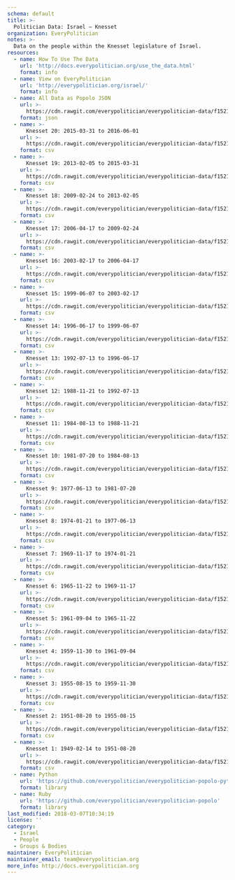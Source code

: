 ```yaml
---
schema: default
title: >-
  Politician Data: Israel — Knesset
organization: EveryPolitician
notes: >-
  Data on the people within the Knesset legislature of Israel.
resources:
  - name: How To Use The Data
    url: 'http://docs.everypolitician.org/use_the_data.html'
    format: info
  - name: View on EveryPolitician
    url: 'http://everypolitician.org/israel/'
    format: info
  - name: All Data as Popolo JSON
    url: >-
      https://cdn.rawgit.com/everypolitician/everypolitician-data/f1521d24009507e81b04948930a759838418b468/data/Israel/Knesset/ep-popolo-v1.0.json
    format: json
  - name: >-
      Knesset 20: 2015-03-31 to 2016-06-01
    url: >-
      https://cdn.rawgit.com/everypolitician/everypolitician-data/f1521d24009507e81b04948930a759838418b468/data/Israel/Knesset/term-20.csv
    format: csv
  - name: >-
      Knesset 19: 2013-02-05 to 2015-03-31
    url: >-
      https://cdn.rawgit.com/everypolitician/everypolitician-data/f1521d24009507e81b04948930a759838418b468/data/Israel/Knesset/term-19.csv
    format: csv
  - name: >-
      Knesset 18: 2009-02-24 to 2013-02-05
    url: >-
      https://cdn.rawgit.com/everypolitician/everypolitician-data/f1521d24009507e81b04948930a759838418b468/data/Israel/Knesset/term-18.csv
    format: csv
  - name: >-
      Knesset 17: 2006-04-17 to 2009-02-24
    url: >-
      https://cdn.rawgit.com/everypolitician/everypolitician-data/f1521d24009507e81b04948930a759838418b468/data/Israel/Knesset/term-17.csv
    format: csv
  - name: >-
      Knesset 16: 2003-02-17 to 2006-04-17
    url: >-
      https://cdn.rawgit.com/everypolitician/everypolitician-data/f1521d24009507e81b04948930a759838418b468/data/Israel/Knesset/term-16.csv
    format: csv
  - name: >-
      Knesset 15: 1999-06-07 to 2003-02-17
    url: >-
      https://cdn.rawgit.com/everypolitician/everypolitician-data/f1521d24009507e81b04948930a759838418b468/data/Israel/Knesset/term-15.csv
    format: csv
  - name: >-
      Knesset 14: 1996-06-17 to 1999-06-07
    url: >-
      https://cdn.rawgit.com/everypolitician/everypolitician-data/f1521d24009507e81b04948930a759838418b468/data/Israel/Knesset/term-14.csv
    format: csv
  - name: >-
      Knesset 13: 1992-07-13 to 1996-06-17
    url: >-
      https://cdn.rawgit.com/everypolitician/everypolitician-data/f1521d24009507e81b04948930a759838418b468/data/Israel/Knesset/term-13.csv
    format: csv
  - name: >-
      Knesset 12: 1988-11-21 to 1992-07-13
    url: >-
      https://cdn.rawgit.com/everypolitician/everypolitician-data/f1521d24009507e81b04948930a759838418b468/data/Israel/Knesset/term-12.csv
    format: csv
  - name: >-
      Knesset 11: 1984-08-13 to 1988-11-21
    url: >-
      https://cdn.rawgit.com/everypolitician/everypolitician-data/f1521d24009507e81b04948930a759838418b468/data/Israel/Knesset/term-11.csv
    format: csv
  - name: >-
      Knesset 10: 1981-07-20 to 1984-08-13
    url: >-
      https://cdn.rawgit.com/everypolitician/everypolitician-data/f1521d24009507e81b04948930a759838418b468/data/Israel/Knesset/term-10.csv
    format: csv
  - name: >-
      Knesset 9: 1977-06-13 to 1981-07-20
    url: >-
      https://cdn.rawgit.com/everypolitician/everypolitician-data/f1521d24009507e81b04948930a759838418b468/data/Israel/Knesset/term-9.csv
    format: csv
  - name: >-
      Knesset 8: 1974-01-21 to 1977-06-13
    url: >-
      https://cdn.rawgit.com/everypolitician/everypolitician-data/f1521d24009507e81b04948930a759838418b468/data/Israel/Knesset/term-8.csv
    format: csv
  - name: >-
      Knesset 7: 1969-11-17 to 1974-01-21
    url: >-
      https://cdn.rawgit.com/everypolitician/everypolitician-data/f1521d24009507e81b04948930a759838418b468/data/Israel/Knesset/term-7.csv
    format: csv
  - name: >-
      Knesset 6: 1965-11-22 to 1969-11-17
    url: >-
      https://cdn.rawgit.com/everypolitician/everypolitician-data/f1521d24009507e81b04948930a759838418b468/data/Israel/Knesset/term-6.csv
    format: csv
  - name: >-
      Knesset 5: 1961-09-04 to 1965-11-22
    url: >-
      https://cdn.rawgit.com/everypolitician/everypolitician-data/f1521d24009507e81b04948930a759838418b468/data/Israel/Knesset/term-5.csv
    format: csv
  - name: >-
      Knesset 4: 1959-11-30 to 1961-09-04
    url: >-
      https://cdn.rawgit.com/everypolitician/everypolitician-data/f1521d24009507e81b04948930a759838418b468/data/Israel/Knesset/term-4.csv
    format: csv
  - name: >-
      Knesset 3: 1955-08-15 to 1959-11-30
    url: >-
      https://cdn.rawgit.com/everypolitician/everypolitician-data/f1521d24009507e81b04948930a759838418b468/data/Israel/Knesset/term-3.csv
    format: csv
  - name: >-
      Knesset 2: 1951-08-20 to 1955-08-15
    url: >-
      https://cdn.rawgit.com/everypolitician/everypolitician-data/f1521d24009507e81b04948930a759838418b468/data/Israel/Knesset/term-2.csv
    format: csv
  - name: >-
      Knesset 1: 1949-02-14 to 1951-08-20
    url: >-
      https://cdn.rawgit.com/everypolitician/everypolitician-data/f1521d24009507e81b04948930a759838418b468/data/Israel/Knesset/term-1.csv
    format: csv
  - name: Python
    url: 'https://github.com/everypolitician/everypolitician-popolo-python'
    format: library
  - name: Ruby
    url: 'https://github.com/everypolitician/everypolitician-popolo'
    format: library
last_modified: 2018-03-07T10:34:19
license: ''
category:
  - Israel
  - People
  - Groups & Bodies
maintainer: EveryPolitician
maintainer_email: team@everypolitician.org
more_info: http://docs.everypolitician.org
---
```


